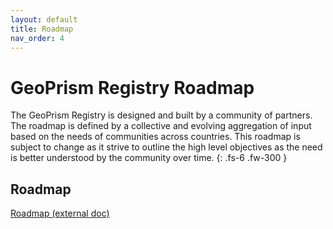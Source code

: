 ```yaml
---
layout: default
title: Roadmap
nav_order: 4
---
```


# GeoPrism Registry Roadmap
<!-- {: .no_toc } -->


The GeoPrism Registry is designed and built by a community of partners. The roadmap is defined by a collective and evolving aggregation of input based on the needs of communities across countries. This roadmap is subject to change as it strive to outline the high level objectives as the need is better understood by the community over time.
{: .fs-6 .fw-300 }

<!-- ## Table of contents
{: .no_toc .text-delta }

1. TOC
{:toc}

--- -->

## Roadmap
[Roadmap (external doc)](https://docs.google.com/document/d/1gManPUfI2ZdrEAJw9fEh4ZlCLpJNmR06bZgdZvXZH1c/edit?usp=sharing)
